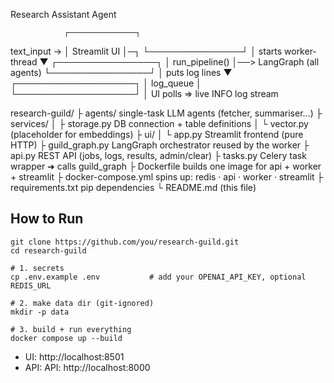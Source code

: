 Research Assistant Agent


                ┌───────────────┐
   text_input → │  Streamlit UI │─┐
                └───────────────┘ │  starts worker-thread
                                   ▼
                           ┌────────────────┐
                           │ run_pipeline() │──> LangGraph (all agents)
                           └────────────────┘
                                     │ puts log lines
                                     ▼
                          ┌───────────────────┐
                          │   log_queue       │
                          └───────────────────┘
                                     │
                    UI polls ⇒   live INFO log stream


research-guild/
├ agents/                single-task LLM agents (fetcher, summariser…)
├ services/
│   ├ storage.py         DB connection + table definitions
│   └ vector.py          (placeholder for embeddings)
├ ui/
│   └ app.py             Streamlit frontend (pure HTTP)
├ guild_graph.py         LangGraph orchestrator reused by the worker
├ api.py                 REST API  (jobs, logs, results, admin/clear)
├ tasks.py               Celery task wrapper  ➜ calls guild_graph
├ Dockerfile             builds one image for api + worker + streamlit
├ docker-compose.yml     spins up: redis · api · worker · streamlit
├ requirements.txt       pip dependencies
└ README.md              (this file)


## How to Run

```
git clone https://github.com/you/research-guild.git
cd research-guild

# 1. secrets
cp .env.example .env           # add your OPENAI_API_KEY, optional REDIS_URL

# 2. make data dir (git-ignored)
mkdir -p data

# 3. build + run everything
docker compose up --build
```

- UI: http://localhost:8501
- API: API: http://localhost:8000 
